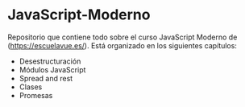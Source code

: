 # JavaScript-Moderno
Repositorio que contiene todo sobre el curso JavaScript Moderno de (https://escuelavue.es/).
Está organizado en los siguientes capítulos:

* Desestructuración
* Módulos JavaScript
* Spread and rest
* Clases
* Promesas